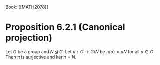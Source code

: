 Book: [[MATH2078]]
# Proposition 6.2.1 (Canonical projection)
Let $G$ be a group and $N\unlhd G$.
Let $\pi:G\to G/N$ be $\pi(a)=aN$ for all $a\in G$.
Then $\pi$ is surjective and $\ker\pi=N$.